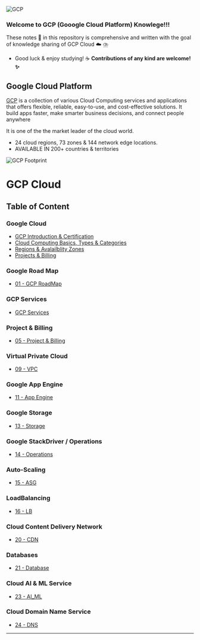 ![GCP](https://www.gstatic.com/devrel-devsite/prod/vb1c70bbe2f68b543db3deb1075af42e62f8f21e5fc703b8398dc6b9860f1711f/cloud/images/cloud-logo.svg)

### Welcome to GCP (Gooogle Cloud Platform) Knowlege!!! 

These notes :memo: in this repository is comprehensive and written with the goal of knowledge sharing of GCP Cloud :cloud: ⛈️

- Good luck & enjoy studying! :coffee: **Contributions of any kind are welcome! :sparkles:**


## **Google Cloud Platform** 
[GCP](https://cloud.google.com/) is a collection of various Cloud Computing services and applications that offers flexible, reliable, easy-to-use, and cost-effective solutions. It build apps faster, make smarter business decisions, and connect people anywhere

It is one of the the market leader of the cloud world.
- 24 cloud regions, 73 zones & 144 network edge locations.
- AVAILABLE IN 200+ countries & territories

![GCP Footprint](https://lh3.googleusercontent.com/oL3F456sm3dLr_60gxpg6EVi-zH90CHR3JEn1WueNlLF4h3Ie9BJJ3KCCIu-fVoyh-TDYEvM8v3EsQ=e14-rw-lo-sc0xffffff-h600)

 
# GCP Cloud 

## **Table of Content**

### Google Cloud
  - [GCP Introduction & Certification ]()
  - [Cloud Computing Basics, Types & Categories](https://github.com/engineerbaz/AWS-Cloud-Knowledge/blob/master/01b%20Cloud_Computing_Basics.md) 
  - [Regions & Avalailblity Zones]()
  - [Projects & Billing]()
  
### Google Road Map
  - [01 - GCP RoadMap](https://github.com/engineerbaz/Google-Cloud-GCP-Knowledge/blob/main/01%20Google%20Road%20Map.md)


### GCP Services 
  - [GCP Services]() 

### Project & Billing
  - [05 - Project & Billing](https://github.com/engineerbaz/Google-Cloud-GCP-Knowledge/blob/main/05%20Project%26Billing.md)



### Virtual Private Cloud 
  - [09 - VPC](https://github.com/engineerbaz/Google-Cloud-GCP-Knowledge/blob/main/09%20VirtualPrivateCloud.md) 

### Google App Engine 
  - [11 - App Engine](https://github.com/engineerbaz/Google-Cloud-GCP-Knowledge/blob/main/11%20AppEngine.md)

### Google Storage
  - [13 - Storage](https://github.com/engineerbaz/Google-Cloud-GCP-Knowledge/blob/main/13%20Storage.md)
### Google StackDriver / Operations
  - [14 - Operations](https://github.com/engineerbaz/Google-Cloud-GCP-Knowledge/blob/main/14%20Stack%20Driver.md)
### Auto-Scaling
  - [15 - ASG](https://github.com/engineerbaz/Google-Cloud-GCP-Knowledge/blob/main/15%20AutoScalling.md) 
### LoadBalancing
  - [16 - LB](https://github.com/engineerbaz/Google-Cloud-GCP-Knowledge/blob/main/LoadBalancing.md) 



### Cloud Content Delivery Network
  - [20 - CDN](https://github.com/engineerbaz/Google-Cloud-GCP-Knowledge/blob/main/20%20Cloud%20CDN.md) 
### Databases
  - [21 - Database](https://github.com/engineerbaz/Google-Cloud-GCP-Knowledge/blob/main/21%20Database.md) 


### Cloud AI & ML Service 
  - [23 - AI_ML](https://github.com/engineerbaz/Google-Cloud-GCP-Knowledge/blob/main/23%20AI_ML.md) 
### Cloud Domain Name Service 
  - [24 - DNS](https://github.com/engineerbaz/Google-Cloud-GCP-Knowledge/blob/main/24%20DNS.md) 



---